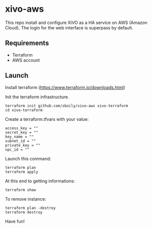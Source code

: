 # xivo-aws

This repo install and configure XiVO as a HA service on AWS (Amazon Cloud). The login for the
web interface is superpass by default.

Requirements
------------

- Terraform
- AWS account

Launch
------

Install terraform (https://www.terraform.io/downloads.html)

Init the terraform infrastructure.

    terraform init github.com/sboily/xivo-aws xivo-terraform
    cd xivo-terraform

Create a terraform.tfvars with your value:

    access_key = ""
    secret_key = ""
    key_name = ""
    subnet_id = ""
    private_key = ""
    vpc_id = ""

Launch this command:

    terraform plan
    terraform apply

At this end to getting informations:

    terraform show
    
To remove instance:

    terraform plan -destroy
    terraform destroy
    
Have fun!
